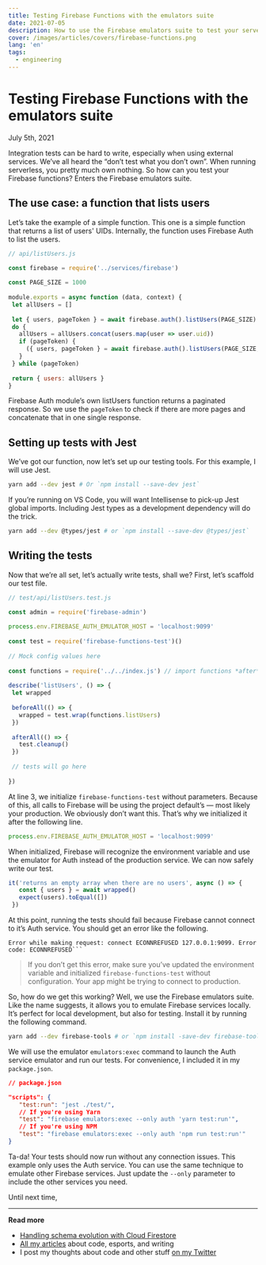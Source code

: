 ```yaml
---
title: Testing Firebase Functions with the emulators suite
date: 2021-07-05
description: How to use the Firebase emulators suite to test your serverless Functions.
cover: /images/articles/covers/firebase-functions.png
lang: 'en'
tags:
  - engineering
---
```


# Testing Firebase Functions with the emulators suite

<span class="article-date">July 5th, 2021</span>

Integration tests can be hard to write, especially when using external services. We’ve all heard the “don’t test what you don’t own”. When running serverless, you pretty much own nothing. So how can you test your Firebase functions? Enters the Firebase emulators suite.

## The use case: a function that lists users

Let’s take the example of a simple function. This one is a simple function that returns a list of users' UIDs. Internally, the function uses Firebase Auth to list the users.

```js
// api/listUsers.js

const firebase = require('../services/firebase')
 
const PAGE_SIZE = 1000
 
module.exports = async function (data, context) {
 let allUsers = []
 
 let { users, pageToken } = await firebase.auth().listUsers(PAGE_SIZE)
 do {
   allUsers = allUsers.concat(users.map(user => user.uid))
   if (pageToken) {
     ({ users, pageToken } = await firebase.auth().listUsers(PAGE_SIZE, pageToken))
   }
 } while (pageToken)
 
 return { users: allUsers }
}
```

Firebase Auth module’s own listUsers function returns a paginated response. So we use the `pageToken` to check if there are more pages and concatenate that in one single response.

## Setting up tests with Jest

We’ve got our function, now let’s set up our testing tools. For this example, I will use Jest.

```sh
yarn add --dev jest # Or `npm install --save-dev jest`
```

If you’re running on VS Code, you will want Intellisense to pick-up Jest global imports. Including Jest types as a development dependency will do the trick. 

```sh
yarn add --dev @types/jest # or `npm install --save-dev @types/jest`
```

## Writing the tests

Now that we’re all set, let’s actually write tests, shall we? First, let’s scaffold our test file.

```js
// test/api/listUsers.test.js

const admin = require('firebase-admin')
 
process.env.FIREBASE_AUTH_EMULATOR_HOST = 'localhost:9099'
 
const test = require('firebase-functions-test')()
 
// Mock config values here
 
const functions = require('../../index.js') // import functions *after* initializing Firebase
 
describe('listUsers', () => {
 let wrapped
 
 beforeAll(() => {
   wrapped = test.wrap(functions.listUsers)
 })
 
 afterAll(() => {
   test.cleanup()
 })
 
 // tests will go here
 
})
```

At line 3, we initialize `firebase-functions-test` without parameters. Because of this, all calls to Firebase will be using the project default’s — most likely your production. We obviously don’t want this. That’s why we initialized it after the following line.

```js
process.env.FIREBASE_AUTH_EMULATOR_HOST = 'localhost:9099'
```

When initialized, Firebase will recognize the environment variable and use the emulator for Auth instead of the production service. We can now safely write our test.

```js
it('returns an empty array when there are no users', async () => {
   const { users } = await wrapped()
   expect(users).toEqual([])
 })
```

At this point, running the tests should fail because Firebase cannot connect to it’s Auth service. You should get an error like the following.

```
Error while making request: connect ECONNREFUSED 127.0.0.1:9099. Error code: ECONNREFUSED```
```

> If you don’t get this error, make sure you’ve updated the environment variable and initialized `firebase-functions-test` without configuration. Your app might be trying to connect to production. 

So, how do we get this working? Well, we use the Firebase emulators suite. Like the name suggests, it allows you to emulate Firebase services locally. It’s perfect for local development, but also for testing. Install it by running the following command.

```sh
yarn add --dev firebase-tools # or `npm install -save-dev firebase-tools`
```

We will use the emulator `emulators:exec` command to launch the Auth service emulator and run our tests. For convenience, I included it in my `package.json`.

```json
// package.json 

"scripts": {
   "test:run": "jest ./test/",
   // If you're using Yarn
   "test": "firebase emulators:exec --only auth 'yarn test:run'",
   // If you're using NPM
   "test": "firebase emulators:exec --only auth 'npm run test:run'"
}
```

Ta-da! Your tests should now run without any connection issues. This example only uses the Auth service. You can use the same technique to emulate other Firebase services. Just update the `--only` parameter to include the other services you need.

Until next time,

---

**Read more**

- [Handling schema evolution with Cloud Firestore](https://strift.medium.com/handling-schema-evolution-with-cloud-firestore-22d94fb9722f)
- [All my articles](/articles/) about code, esports, and writing
- I post my thoughts about code and other stuff [on my Twitter](https://twitter.com/lau_cazanove)
